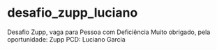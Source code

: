 # desafio_zupp_luciano
Desafio Zupp, vaga para Pessoa com Deficiência
Muito obrigado, pela oportunidade: Zupp
PCD: Luciano Garcia